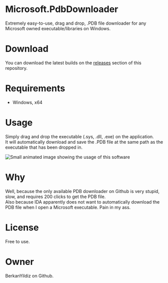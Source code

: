 # Microsoft.PdbDownloader
Extremely easy-to-use, drag and drop, .PDB file downloader for any Microsoft owned executable/libraries on Windows.

# Download
You can download the latest builds on the [releases](https://github.com/BerkanYildiz/Microsoft.PdbDownloader/releases) section of this repository.

# Requirements
 - Windows, x64

# Usage
Simply drag and drop the executable (.sys, .dll, .exe) on the application.  
It will automatically download and save the .PDB file at the same path as the executable that has been dropped in.

![Small animated image showing the usage of this software](https://i.imgur.com/cPfYtVZ.gif)

# Why
Well, because the only available PDB downloader on Github is very stupid, slow, and requires 200 clicks to get the PDB file.  
Also because IDA apparently does not want to automatically download the PDB file when I open a Microsoft executable. Pain in my ass.

# License
Free to use.

# Owner
BerkanYildiz on Github.
